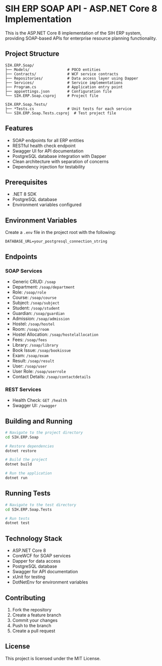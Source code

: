 # SIH ERP SOAP API - ASP.NET Core 8 Implementation

This is the ASP.NET Core 8 implementation of the SIH ERP system, providing SOAP-based APIs for enterprise resource planning functionality.

## Project Structure

```
SIH.ERP.Soap/
├── Models/                 # POCO entities
├── Contracts/              # WCF service contracts
├── Repositories/           # Data access layer using Dapper
├── Services/               # Service implementations
├── Program.cs              # Application entry point
├── appsettings.json        # Configuration file
└── SIH.ERP.Soap.csproj     # Project file

SIH.ERP.Soap.Tests/
├── *Tests.cs               # Unit tests for each service
└── SIH.ERP.Soap.Tests.csproj  # Test project file
```

## Features

- SOAP endpoints for all ERP entities
- RESTful health check endpoint
- Swagger UI for API documentation
- PostgreSQL database integration with Dapper
- Clean architecture with separation of concerns
- Dependency injection for testability

## Prerequisites

- .NET 8 SDK
- PostgreSQL database
- Environment variables configured

## Environment Variables

Create a `.env` file in the project root with the following:

```env
DATABASE_URL=your_postgresql_connection_string
```

## Endpoints

### SOAP Services

- Generic CRUD: `/soap` 
- Department: `/soap/department`
- Role: `/soap/role`
- Course: `/soap/course`
- Subject: `/soap/subject`
- Student: `/soap/student`
- Guardian: `/soap/guardian`
- Admission: `/soap/admission`
- Hostel: `/soap/hostel`
- Room: `/soap/room`
- Hostel Allocation: `/soap/hostelallocation`
- Fees: `/soap/fees`
- Library: `/soap/library`
- Book Issue: `/soap/bookissue`
- Exam: `/soap/exam`
- Result: `/soap/result`
- User: `/soap/user`
- User Role: `/soap/userrole`
- Contact Details: `/soap/contactdetails`

### REST Services

- Health Check: `GET /health`
- Swagger UI: `/swagger`

## Building and Running

```bash
# Navigate to the project directory
cd SIH.ERP.Soap

# Restore dependencies
dotnet restore

# Build the project
dotnet build

# Run the application
dotnet run
```

## Running Tests

```bash
# Navigate to the test directory
cd SIH.ERP.Soap.Tests

# Run tests
dotnet test
```

## Technology Stack

- ASP.NET Core 8
- CoreWCF for SOAP services
- Dapper for data access
- PostgreSQL database
- Swagger for API documentation
- xUnit for testing
- DotNetEnv for environment variables

## Contributing

1. Fork the repository
2. Create a feature branch
3. Commit your changes
4. Push to the branch
5. Create a pull request

## License

This project is licensed under the MIT License.